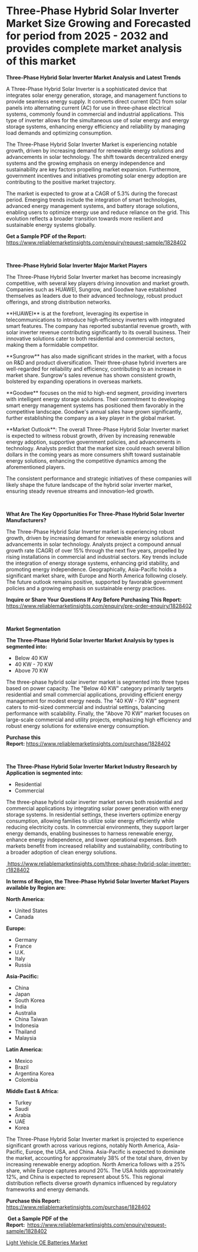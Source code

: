 <p><h1>Three-Phase Hybrid Solar Inverter Market Size Growing and Forecasted for period from 2025 - 2032 and provides complete market analysis of this market</h1></p><p><strong>Three-Phase Hybrid Solar Inverter Market Analysis and Latest Trends</strong></p>
<p><p>A Three-Phase Hybrid Solar Inverter is a sophisticated device that integrates solar energy generation, storage, and management functions to provide seamless energy supply. It converts direct current (DC) from solar panels into alternating current (AC) for use in three-phase electrical systems, commonly found in commercial and industrial applications. This type of inverter allows for the simultaneous use of solar energy and energy storage systems, enhancing energy efficiency and reliability by managing load demands and optimizing consumption.</p><p>The Three-Phase Hybrid Solar Inverter Market is experiencing notable growth, driven by increasing demand for renewable energy solutions and advancements in solar technology. The shift towards decentralized energy systems and the growing emphasis on energy independence and sustainability are key factors propelling market expansion. Furthermore, government incentives and initiatives promoting solar energy adoption are contributing to the positive market trajectory.</p><p>The market is expected to grow at a CAGR of 5.3% during the forecast period. Emerging trends include the integration of smart technologies, advanced energy management systems, and battery storage solutions, enabling users to optimize energy use and reduce reliance on the grid. This evolution reflects a broader transition towards more resilient and sustainable energy systems globally.</p></p>
<p><strong>Get a Sample PDF of the Report:&nbsp;</strong> <a href="https://www.reliablemarketinsights.com/enquiry/request-sample/1828402?utm_campaign=2302&utm_medium=2&utm_source=Github&utm_content=ia&utm_term=14022025&utm_id=three-phase-hybrid-solar-inverter">https://www.reliablemarketinsights.com/enquiry/request-sample/1828402</a></p>
<p>&nbsp;</p>
<p><strong>Three-Phase Hybrid Solar Inverter Major Market Players</strong></p>
<p><p>The Three-Phase Hybrid Solar Inverter market has become increasingly competitive, with several key players driving innovation and market growth. Companies such as HUAWEI, Sungrow, and Goodwe have established themselves as leaders due to their advanced technology, robust product offerings, and strong distribution networks.</p><p>**HUAWEI** is at the forefront, leveraging its expertise in telecommunications to introduce high-efficiency inverters with integrated smart features. The company has reported substantial revenue growth, with solar inverter revenue contributing significantly to its overall business. Their innovative solutions cater to both residential and commercial sectors, making them a formidable competitor.</p><p>**Sungrow** has also made significant strides in the market, with a focus on R&D and product diversification. Their three-phase hybrid inverters are well-regarded for reliability and efficiency, contributing to an increase in market share. Sungrow's sales revenue has shown consistent growth, bolstered by expanding operations in overseas markets.</p><p>**Goodwe** focuses on the mid to high-end segment, providing inverters with intelligent energy storage solutions. Their commitment to developing smart energy management systems has positioned them favorably in the competitive landscape. Goodwe's annual sales have grown significantly, further establishing the company as a key player in the global market.</p><p>**Market Outlook**: The overall Three-Phase Hybrid Solar Inverter market is expected to witness robust growth, driven by increasing renewable energy adoption, supportive government policies, and advancements in technology. Analysts predict that the market size could reach several billion dollars in the coming years as more consumers shift toward sustainable energy solutions, enhancing the competitive dynamics among the aforementioned players. </p><p>The consistent performance and strategic initiatives of these companies will likely shape the future landscape of the hybrid solar inverter market, ensuring steady revenue streams and innovation-led growth.</p></p>
<p>&nbsp;</p>
<p><strong>What Are The Key Opportunities For Three-Phase Hybrid Solar Inverter Manufacturers?</strong></p>
<p><p>The Three-Phase Hybrid Solar Inverter market is experiencing robust growth, driven by increasing demand for renewable energy solutions and advancements in solar technology. Analysts project a compound annual growth rate (CAGR) of over 15% through the next five years, propelled by rising installations in commercial and industrial sectors. Key trends include the integration of energy storage systems, enhancing grid stability, and promoting energy independence. Geographically, Asia-Pacific holds a significant market share, with Europe and North America following closely. The future outlook remains positive, supported by favorable government policies and a growing emphasis on sustainable energy practices.</p></p>
<p><strong>Inquire or Share Your Questions If Any Before Purchasing This Report:</strong> <a href="https://www.reliablemarketinsights.com/enquiry/pre-order-enquiry/1828402?utm_campaign=2302&utm_medium=2&utm_source=Github&utm_content=ia&utm_term=14022025&utm_id=three-phase-hybrid-solar-inverter">https://www.reliablemarketinsights.com/enquiry/pre-order-enquiry/1828402</a></p>
<p>&nbsp;</p>
<p><strong>Market Segmentation</strong></p>
<p><strong>The Three-Phase Hybrid Solar Inverter Market Analysis by types is segmented into:</strong></p>
<p><ul><li>Below 40 KW</li><li>40 KW - 70 KW</li><li>Above 70 KW</li></ul></p>
<p><p>The three-phase hybrid solar inverter market is segmented into three types based on power capacity. The "Below 40 KW" category primarily targets residential and small commercial applications, providing efficient energy management for modest energy needs. The "40 KW - 70 KW" segment caters to mid-sized commercial and industrial settings, balancing performance with scalability. Finally, the "Above 70 KW" market focuses on large-scale commercial and utility projects, emphasizing high efficiency and robust energy solutions for extensive energy consumption.</p></p>
<p><strong>Purchase this Report:&nbsp;</strong><a href="https://www.reliablemarketinsights.com/purchase/1828402?utm_campaign=2302&utm_medium=2&utm_source=Github&utm_content=ia&utm_term=14022025&utm_id=three-phase-hybrid-solar-inverter">https://www.reliablemarketinsights.com/purchase/1828402</a></p>
<p>&nbsp;</p>
<p><strong>The Three-Phase Hybrid Solar Inverter Market Industry Research by Application is segmented into:</strong></p>
<p><ul><li>Residential</li><li>Commercial</li></ul></p>
<p><p>The three-phase hybrid solar inverter market serves both residential and commercial applications by integrating solar power generation with energy storage systems. In residential settings, these inverters optimize energy consumption, allowing families to utilize solar energy efficiently while reducing electricity costs. In commercial environments, they support larger energy demands, enabling businesses to harness renewable energy, enhance energy independence, and lower operational expenses. Both markets benefit from increased reliability and sustainability, contributing to a broader adoption of clean energy solutions.</p></p>
<p><a href="https://www.reliablemarketinsights.com/three-phase-hybrid-solar-inverter-r1828402?utm_campaign=2302&utm_medium=2&utm_source=Github&utm_content=ia&utm_term=14022025&utm_id=three-phase-hybrid-solar-inverter">&nbsp;https://www.reliablemarketinsights.com/three-phase-hybrid-solar-inverter-r1828402</a></p>
<p><strong>In terms of Region, the Three-Phase Hybrid Solar Inverter Market Players available by Region are:</strong></p>
<p>
    <p> <strong> North America: </strong>
        <ul>
            <li>United States</li>
            <li>Canada</li>
        </ul>
        </p> 
    <p> <strong> Europe: </strong>
        <ul>
            <li>Germany</li>
            <li>France</li>
            <li>U.K.</li>
            <li>Italy</li>
            <li>Russia</li>
        </ul>
        </p> 
    <p> <strong> Asia-Pacific: </strong>
        <ul>
            <li>China</li>
            <li>Japan</li>
            <li>South Korea</li>
            <li>India</li>
            <li>Australia</li>
            <li>China Taiwan</li>
            <li>Indonesia</li>
            <li>Thailand</li>
            <li>Malaysia</li>
        </ul>
        </p> 
    <p> <strong> Latin America: </strong>
        <ul>
            <li>Mexico</li>
            <li>Brazil</li>
            <li>Argentina Korea</li>
            <li>Colombia</li>
        </ul>
        </p> 
    <p> <strong> Middle East & Africa: </strong>
        <ul>
            <li>Turkey</li>
            <li>Saudi</li>
            <li>Arabia</li>
            <li>UAE</li>
            <li>Korea</li>
        </ul>
    </p>
    </p>
<p><p>The Three-Phase Hybrid Solar Inverter market is projected to experience significant growth across various regions, notably North America, Asia-Pacific, Europe, the USA, and China. Asia-Pacific is expected to dominate the market, accounting for approximately 38% of the total share, driven by increasing renewable energy adoption. North America follows with a 25% share, while Europe captures around 20%. The USA holds approximately 12%, and China is expected to represent about 5%. This regional distribution reflects diverse growth dynamics influenced by regulatory frameworks and energy demands.</p></p>
<p><strong>Purchase this Report: </strong><a href="https://www.reliablemarketinsights.com/purchase/1828402?utm_campaign=2302&utm_medium=2&utm_source=Github&utm_content=ia&utm_term=14022025&utm_id=three-phase-hybrid-solar-inverter">https://www.reliablemarketinsights.com/purchase/1828402</a></p>
<p>&nbsp;<strong>Get a Sample PDF of the Report:&nbsp;&nbsp;</strong><a href="https://www.reliablemarketinsights.com/enquiry/request-sample/1828402?utm_campaign=2302&utm_medium=2&utm_source=Github&utm_content=ia&utm_term=14022025&utm_id=three-phase-hybrid-solar-inverter">https://www.reliablemarketinsights.com/enquiry/request-sample/1828402</a></p>
<p><strong></strong></p>
<p><p><a href="https://github.com/mayabungard8092/Market-Research-Report-List-1/blob/main/light-vehicle-oe-batteries-market.md?utm_campaign=2302&utm_medium=2&utm_source=Github&utm_content=ia&utm_term=14022025&utm_id=three-phase-hybrid-solar-inverter">Light Vehicle OE Batteries Market</a></p></p>